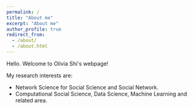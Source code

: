 ```yaml
---
permalink: /
title: "About me"
excerpt: "About me"
author_profile: true
redirect_from: 
  - /about/
  - /about.html
---
```


Hello. Welcome to Olivia Shi's webpage!

My research interests are:
* Network Science for Social Science and Social Network.
* Computational Social Science, Data Science, Machine Learning and related area. 
